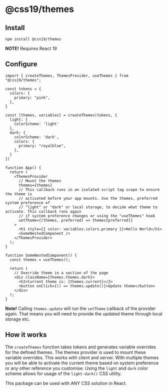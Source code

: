 # @css19/themes

## Install

```shell
npm install @css19/themes
```

**NOTE!** Requires React 19

## Configure

```tsx
import { createThemes, ThemesProvider, useThemes } from "@css19/themes";

const tokens = {
  colors: {
    primary: "pink",
  },
}

const [themes, variables] = createThemes(tokens, {
  light: {
    colorScheme: 'light'
  },
  dark: {
    colorScheme: 'dark',
    colors: {
      primary: "royalblue",
    },
  }
})

function App() {
  return (
    <ThemesProvider
      // Mount the themes
      themes={themes}
      // This callback runs in an isolated script tag scope to ensure the theme is
      // activated before your app mounts. Use the themes, preferred system preference of
      // "light" or "dark" or local storage, to decide what theme to activate. This callback runs again
      // if system preference changes or using the "useThemes" hook
      setTheme={(themes, preferred) => themes[preferred]}
    >
      <h1 style={{ color: variables.colors.primary }}>Hello World</h1>
      <SomeNestedComponent />
    </ThemesProvider>
  );
}

function SomeNestedComponent() {
  const themes = useThemes();

  return (
    // Override theme in a section of the page
    <div className={themes.themes.dark}>
      <h2>Current theme is: {themes.current}</2>
      <button onClick={() => themes.update()}>Update theme</button>
    </div>
  );
}
```

**Note!** Calling `themes.update` will run the `setTheme` callback of the provider again. That means you will need to provide the updated theme through local storage etc.

## How it works

The `createThemes` function takes tokens and generates variable overrides for the defined themes. The themes provider is used to mount these variable overrides. This works with client and server. With multiple themes you will be able to activate the current theme based on system preference or any other reference you customise. Using the `light` and `dark` color scheme allows for usage of the `light-dark()` CSS utility.

This package can be used with ANY CSS solution in React.
